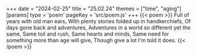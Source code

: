 +++
date = "2024-02-25"
title = "25.02.24"
themes = ["time", "aging"]
[params]
  type = 'poem'
  pageKey = 'src/poem.js'
+++
{{< poem >}}
Full of years with old man ears,
With plenty stories folded up in handkerchiefs,
Of days gone back and adventures,
Adventures in a world so different yet the same,
Same toil and rush,
Same hearts and minds,
Same need for something more than age will give,
Though give a lot I'm told it does.
{{< /poem >}}